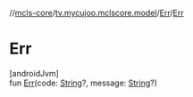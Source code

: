 //[mcls-core](../../../index.md)/[tv.mycujoo.mclscore.model](../index.md)/[Err](index.md)/[Err](-err.md)

# Err

[androidJvm]\
fun [Err](-err.md)(code: [String](https://kotlinlang.org/api/latest/jvm/stdlib/kotlin/-string/index.html)?, message: [String](https://kotlinlang.org/api/latest/jvm/stdlib/kotlin/-string/index.html)?)
